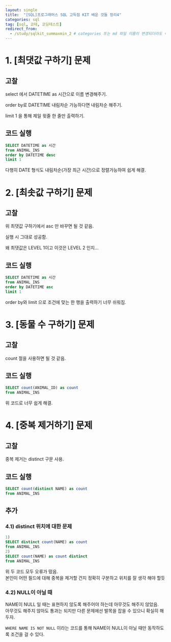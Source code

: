 ```yaml
---
layout: single
title:  "[SQL]프로그래머스 SQL 고득점 KIT 배운 것들 정리4"
categories: sql
tag: [sql, 코테, 코딩테스트]
redirect_from:
  - /study/sqlkit_summaxmin_2 # categories 또는 md 파일 이름이 변경되더라도 이 포스트로 올 수 있도록 redirect\
---
```


# 1. [최댓값 구하기] 문제

## 고찰

select 에서 DATETIME as 시간으로 이름 변경해주기.  

order by로 DATETIME 내림차순 가능하다면 내림차순 해주기.

limit 1 을 통해 제일 윗줄 한 줄만 출력하기.
## 코드 실행
```sql
SELECT DATETIME as 시간
from ANIMAL_INS 
order by DATETIME desc
limit 1
```
다행히 DATE 형식도 내림차순(가장 최근 시간)으로 정렬가능하여 쉽게 해결.  


# 2. [최솟값 구하기] 문제

## 고찰

위 최댓값 구하기에서 asc 만 바꾸면 될 것 같음.  

실행 시 그대로 성공함.  

왜 최댓값은 LEVEL 1이고 이것은 LEVEL 2 인지...

## 코드 실행

```sql
SELECT DATETIME as 시간
from ANIMAL_INS 
order by DATETIME asc
limit 1
```

order by와 limit 으로 조건에 맞는 한 행을 출력하기 너무 쉬워짐.  

# 3. [동물 수 구하기] 문제
## 고찰
count 절을 사용하면 될 것 같음.
## 코드 실행
```sql
SELECT count(ANIMAL_ID) as count
from ANIMAL_INS
```
위 코드로 너무 쉽게 해결.

# 4. [중복 제거하기] 문제
## 고찰
중복 제거는 distinct 구문 사용.
## 코드 실행
```sql
SELECT count(distinct NAME) as count 
from ANIMAL_INS 
```
## 추가

### 4.1) distinct 위치에 대한 문제

```sql
1)
SELECT distinct count(NAME) as count 
from ANIMAL_INS 
2)
SELECT count(NAME) as count distinct
from ANIMAL_INS 
```
위 두 코드 모두 오류가 떴음.  
본인이 어떤 필드에 대해 중복을 제거할 건지 정확히 구분하고 위치를 잘 생각 해야 할듯

### 4.2) NULL이 아닐 때

NAME이 NULL 일 때는 표현하지 않도록 해주어야 하는데 아무것도 해주지 않았음.  
아무것도 해주지 않아도 통과는 되지만 다른 문제에선 발목을 잡을 수 있으니 확실히 해두자.  

`WHERE NAME IS NOT NULL` 이라는 코드를 통해 NAME이 NULL이 아닐 때만 동작하도록 조건을 걸 수 있다. 

